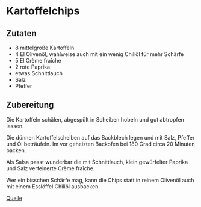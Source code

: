 Kartoffelchips
==============

Zutaten
-------

* 8 mittelgroße Kartoffeln
* 4 El Olivenöl, wahlweise auch mit ein wenig Chiliöl für mehr Schärfe
* 5 El Crème fraîche
* 2 rote Paprika
* etwas Schnittlauch
* Salz
* Pfeffer

Zubereitung
-----------

Die Kartoffeln schälen, abgespült in Scheiben hobeln und gut abtropfen lassen.

Die dünnen Kartoffelscheiben auf das Backblech legen und mit Salz, Pfeffer und Öl beträufeln. Im vor geheizten Backofen bei 180 Grad circa 20 Minuten backen. 

Als Salsa passt wunderbar die mit Schnittlauch, klein gewürfelter Paprika und Salz verfeinerte Crème fraîche. 

Wer ein bisschen Schärfe mag, kann die Chips statt in reinem Olivenöl auch mit einem Esslöffel Chiliöl ausbacken.

[Quelle](http://www.wie-einfach.de/cgi-bin/adframe/essen/article.html?ADFRAME_MCMS_ID=126)